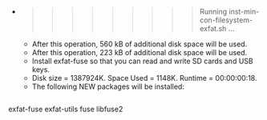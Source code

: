 * >>>>>>>>> Running inst-min-con-filesystem-exfat.sh ...
  * After this operation, 560 kB of additional disk space will be used.
  * After this operation, 223 kB of additional disk space will be used.
  * Install exfat-fuse so that you can read and write SD cards and USB keys.
  * Disk size = 1387924K. Space Used = 1148K. Runtime = 00:00:00:18.
  * The following NEW packages will be installed:
  ```bash
exfat-fuse exfat-utils fuse libfuse2
  ```
